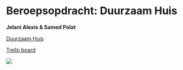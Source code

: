 # Beroepsopdracht: Duurzaam Huis

**Jelani Alexis & Samed Polat**

[Duurzaam Huis](http://samedpolat.nl/GreenHouse/)

[Trello board](https://trello.com/b/L0mcex7Z/duurzaam-huis-jelani-samed)

![](duurzaam-huis-logo.png)